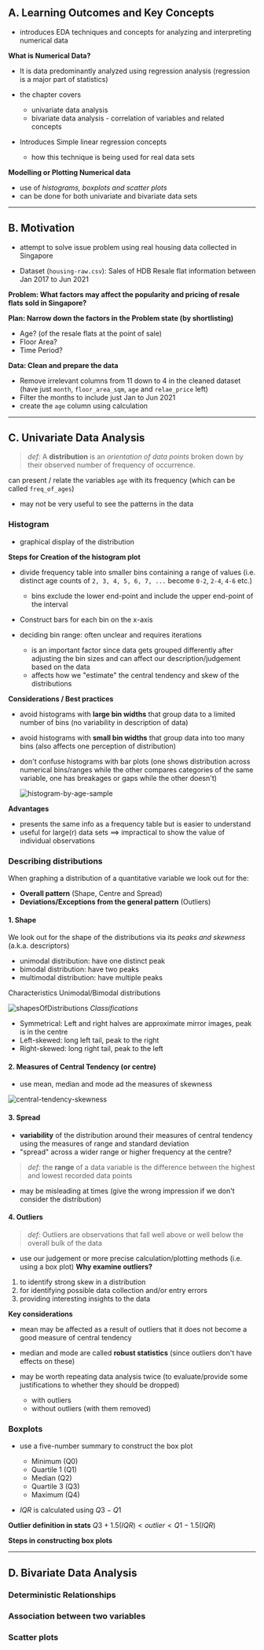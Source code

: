 ## A. Learning Outcomes and Key Concepts
- introduces EDA techniques and concepts for analyzing and interpreting numerical data

**What is Numerical Data?**
- It is data predominantly analyzed using regression analysis (regression is a major part of statistics)
- the chapter covers
	- univariate data analysis
	- bivariate data analysis - correlation of variables and related concepts

- Introduces Simple linear regression concepts 
	- how this technique is being used for real data sets

**Modelling or Plotting Numerical data**
- use of *histograms, boxplots and scatter plots*
- can be done for both univariate and bivariate data sets
---
## B. Motivation
- attempt to solve issue problem using real housing data collected in Singapore

- Dataset (`housing-raw.csv`): Sales of HDB Resale flat information between Jan 2017 to Jun 2021

**Problem: What factors may affect the popularity and pricing of resale flats sold in Singapore?**

**Plan: Narrow down the factors in the Problem state (by shortlisting)**
- Age? (of the resale flats at the point of sale)
- Floor Area?
- Time Period?

**Data: Clean and prepare the data**
- Remove irrelevant columns from 11 down to 4 in the cleaned dataset (have just `month`, `floor_area_sqm`, `age` and `relae_price` left)
- Filter the months to include just Jan to Jun 2021
- create the `age` column using calculation

---
## C. Univariate Data Analysis
> *def:* A **distribution** is an *orientation of data points* broken down by their observed number of frequency of occurrence.

can present / relate the variables `age` with its frequency (which can be called `freq_of_ages`)
- may not be very useful to see the patterns in the data
### Histogram
- graphical display of the distribution

**Steps for Creation of the histogram plot**
- divide frequency table into smaller bins containing a range of values (i.e. distinct age counts of `2, 3, 4, 5, 6, 7, ...` become `0-2`, `2-4`, `4-6` etc.)
	- bins exclude the lower end-point and include the upper end-point of the interval

- Construct bars for each bin on the x-axis

- deciding bin range: often unclear and requires iterations
	- is an important factor since data gets grouped differently after adjusting the bin sizes and can affect our description/judgement based on the data
	- affects how we "estimate" the central tendency and skew of the distributions

**Considerations / Best practices**
- avoid histograms with **large bin widths** that group data to a limited number of bins (no variability in description of data)
- avoid histograms with **small bin widths** that group data into too many bins (also affects one perception of distribution)
- don't confuse histograms with bar plots (one shows distribution across numerical bins/ranges while the other compares categories of the same variable, one has breakages or gaps while the other doesn't)

	![histogram-by-age-sample](../assets/histogram-by-age-sample.png)

**Advantages**
- presents the same info as a frequency table but is easier to understand
- useful for large(r) data sets $\implies$ impractical to show the value of individual observations

### Describing distributions
When graphing a distribution of a quantitative variable we look out for the:
- **Overall pattern** (Shape, Centre and Spread)
- **Deviations/Exceptions from the general pattern** (Outliers)

#### 1. Shape
We look out for the shape of the distributions via its *peaks and skewness* (a.k.a. descriptors)
- unimodal distribution: have one distinct peak
- bimodal distribution: have two peaks
- multimodal distribution: have multiple peaks

Characteristics Unimodal/Bimodal distributions

![shapesOfDistributions](../assets/shapesOfDistributions.jpg)
*Classifications*
- Symmetrical: Left and right halves are approximate mirror images, peak is in the centre
- Left-skewed: long left tail, peak to the right
- Right-skewed: long right tail, peak to the left

#### 2. Measures of Central Tendency (or centre)
- use mean, median and mode ad the measures of skewness

![central-tendency-skewness](../assets/mean-median-mode-skewness.png)
#### 3. Spread
- **variability** of the distribution around their measures of central tendency using the measures of range and standard deviation
- "spread" across a wider range or higher frequency at the centre?

> *def:* the **range** of a data variable is the difference between the highest and lowest recorded data points
- may be misleading at times (give the wrong impression if we don't consider the distribution)

#### 4. Outliers
> *def:* Outliers are observations that fall well above or well below the overall bulk of the data
- use our judgement or more precise calculation/plotting methods (i.e. using a box plot)
**Why examine outliers?**
1. to identify strong skew in a distribution
2. for identifying possible data collection and/or entry errors
3. providing interesting insights to the data

**Key considerations**
- mean may be affected as a result of outliers that it does not become a good measure of central tendency
- median and mode are called **robust statistics** (since outliers don't have effects on these)

- may be worth repeating data analysis twice (to evaluate/provide some justifications to whether they should be dropped)
	- with outliers
	- without outliers (with them removed)

### Boxplots
- use a five-number summary to construct the box plot
	- Minimum (Q0)
	- Quartile 1 (Q1)
	- Median (Q2)
	- Quartile 3 (Q3)
	- Maximum (Q4)

- $IQR$ is calculated using $Q3 - Q1$

**Outlier definition in stats**
$Q3 + 1.5(IQR) \lt outlier \lt Q1 - 1.5(IQR)$

**Steps in constructing box plots**


---
## D. Bivariate Data Analysis

### Deterministic Relationships

### Association between two variables

### Scatter plots